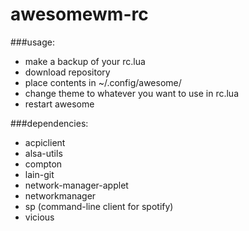 awesomewm-rc
============

###usage:
- make a backup of your rc.lua
- download repository
- place contents in ~/.config/awesome/
- change theme to whatever you want to use in rc.lua
- restart awesome

###dependencies:
- acpiclient
- alsa-utils
- compton
- lain-git
- network-manager-applet
- networkmanager
- sp (command-line client for spotify)
- vicious
